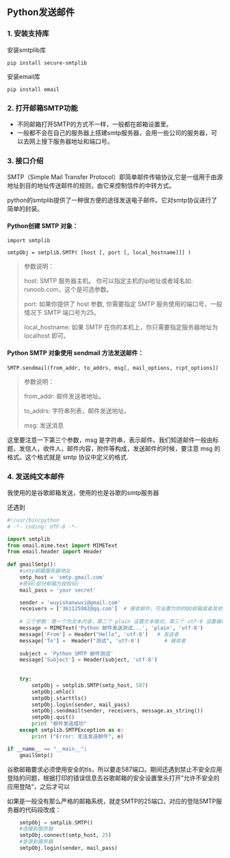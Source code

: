 ## Python发送邮件

### 1. 安装支持库

安装smtplib库

```
pip install secure-smtplib
```

安装email库

```
pip install email
```

### 2. 打开邮箱SMTP功能

* 不同邮箱打开SMTP的方式不一样，一般都在邮箱设置里。
* 一般都不会在自己的服务器上搭建smtp服务器，会用一些公司的服务器，可以去网上搜下服务器地址和端口号。

### 3. 接口介绍

SMTP（Simple Mail Transfer Protocol）即简单邮件传输协议,它是一组用于由源地址到目的地址传送邮件的规则，由它来控制信件的中转方式。

python的smtplib提供了一种很方便的途径发送电子邮件。它对smtp协议进行了简单的封装。

#### Python创建 SMTP 对象：

```
import smtplib

smtpObj = smtplib.SMTP( [host [, port [, local_hostname]]] )
```

> 参数说明：
> 
> host: SMTP 服务器主机。 你可以指定主机的ip地址或者域名如: runoob.com，这个是可选参数。
> 
> port: 如果你提供了 host 参数, 你需要指定 SMTP 服务使用的端口号，一般情况下 SMTP 端口号为25。
> 
> local_hostname: 如果 SMTP 在你的本机上，你只需要指定服务器地址为 localhost 即可。

#### Python SMTP 对象使用 sendmail 方法发送邮件：

```
SMTP.sendmail(from_addr, to_addrs, msg[, mail_options, rcpt_options])
```

> 参数说明：
> 
> from_addr: 邮件发送者地址。
> 
> to_addrs: 字符串列表，邮件发送地址。
> 
> msg: 发送消息
> 

这里要注意一下第三个参数，msg 是字符串，表示邮件。我们知道邮件一般由标题，发信人，收件人，邮件内容，附件等构成，发送邮件的时候，要注意 msg 的格式。这个格式就是 smtp 协议中定义的格式.

### 4. 发送纯文本邮件

我使用的是谷歌邮箱发送，使用的也是谷歌的smtp服务器

还遇到

```python
#!/usr/bin/python
# -*- coding: UTF-8 -*-

import smtplib
from email.mime.text import MIMEText
from email.header import Header
 
def gmailSmtp():
    #smtp邮箱服务器地址
    smtp_host = 'smtp.gmail.com'  
    #密码(部分邮箱为授权码) 
    mail_pass = 'your secret' 

    sender = 'wuyishanwuxi@gmail.com'
    receivers = ['361125982@qq.com']  # 接收邮件，可设置为你的QQ邮箱或者其他邮箱
 
    # 三个参数：第一个为文本内容，第二个 plain 设置文本格式，第三个 utf-8 设置编码
    message = MIMEText('Python 邮件发送测试...', 'plain', 'utf-8')
    message['From'] = Header("Hello", 'utf-8')   # 发送者
    message['To'] =  Header("测试", 'utf-8')        # 接收者
 
    subject = 'Python SMTP 邮件测试'
    message['Subject'] = Header(subject, 'utf-8')
 
 
    try:
        smtpObj = smtplib.SMTP(smtp_host, 587)
        smtpObj.ehlo()
        smtpObj.starttls()
        smtpObj.login(sender, mail_pass)
        smtpObj.sendmail(sender, receivers, message.as_string())
        smtpObj.quit()
        print "邮件发送成功"
    except smtplib.SMTPException as e:
        print ("Error: 无法发送邮件", e)

if __name__ == "__main__":
    gmailSmtp()

```

谷歌邮箱要求必须使用安全的tls，所以要走587端口。期间还遇到禁止不安全应用登陆的问题，根据打印的错误信息去谷歌邮箱的安全设置里头打开”允许不安全的应用登陆“，之后才可以

如果是一般没有那么严格的邮箱系统，就走SMTP的25端口，对应的登陆SMTP服务器的代码段改成：

```python
    smtpObj = smtplib.SMTP() 
    #连接到服务器
    smtpObj.connect(smtp_host, 25)
    #登录到服务器
    smtpObj.login(sender, mail_pass)
```